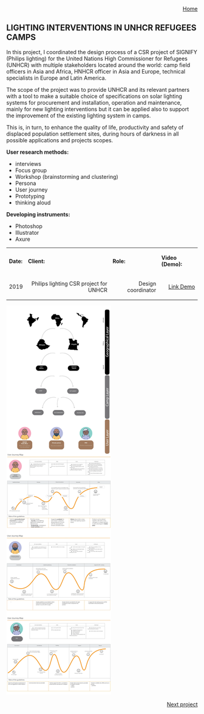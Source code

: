 <p align="right">
    <a href="https://gobrac.github.io/Portfolio/">Home </a> 
</p>

## LIGHTING INTERVENTIONS IN UNHCR REFUGEES CAMPS

In this project, I coordinated the design process of a CSR project of SIGNIFY (Philips lighting) for the United Nations High Commissioner for Refugees (UNHCR) with multiple stakeholders located around the world: camp field officers in Asia and Africa, HNHCR officer in Asia and Europe, technical specialists in Europe and Latin America.

The scope of the project was to provide UNHCR and its relevant partners with a tool to make a suitable choice of specifications on solar lighting systems for procurement and installation, operation and maintenance, mainly for new lighting interventions but it can be applied also to support the improvement of the existing lighting system in camps.

This is, in turn, to enhance the quality of life, productivity and safety of displaced population settlement sites, during hours of darkness in all possible applications and projects scopes.


**User research methods:**
<ul>
<li>interviews</li>
<li>Focus group</li>
<li>Workshop (brainstorming and clustering)</li>
<li>Persona</li>
<li>User journey</li>
<li>Prototyping</li>
<li>thinking aloud</li>

</ul>

**Developing instruments:**
<ul>
<li>Photoshop</li>
<li>Illustrator</li>
<li>Axure</li>
</ul>
  
  <table >
  <tr>
    <th><p align="left">Date:               </p></th>
    <th><p align="left">Client:             </p></th>
    <th><p align="left">Role:               </p></th>
    <th><p align="left">Video (Demo):       </p></th>
      <tr>
    <td><p align="right"> 2019             </p></td>
    <td><p align="right"> Philips lighting CSR project for UNHCR              </p></td>
    <td><p align="right"> Design coordinator           </p> </td>
    <td><p align="right">  <a href=" https://vimeo.com/416905873">Link Demo</a>     </p>  </td>
  </tr>
  </tr>
</table>

<img src="https://github.com/gobrac/Portfolio/blob/master/images/3vkAm3AUGNDe0r1763RD3Q.webp?raw=true"/>

<p align="right">
    <a href="/UX_projects/AutonomousVehicle.md">Next project </a> 
</p>
